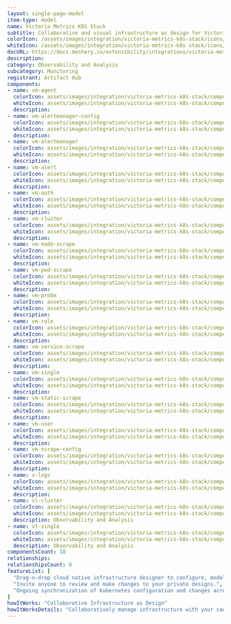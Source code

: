 ```yaml
---
layout: single-page-model
item-type: model
name: Victoria Metrics K8S Stack
subtitle: Collaborative and visual infrastructure as design for Victoria Metrics K8S Stack
colorIcon: /assets/images/integration/victoria-metrics-k8s-stack/icons/color/victoria-metrics-k8s-stack-color.svg
whiteIcon: /assets/images/integration/victoria-metrics-k8s-stack/icons/white/victoria-metrics-k8s-stack-white.svg
docURL: https://docs.meshery.io/extensibility/integrations/victoria-metrics-k8s-stack
description: 
category: Observability and Analysis
subcategory: Monitoring
registrant: Artifact Hub
components: 
- name: vm-agent
  colorIcon: assets/images/integration/victoria-metrics-k8s-stack/components/vm-agent/icons/color/vm-agent-color.svg
  whiteIcon: assets/images/integration/victoria-metrics-k8s-stack/components/vm-agent/icons/white/vm-agent-white.svg
  description: 
- name: vm-alertmanager-config
  colorIcon: assets/images/integration/victoria-metrics-k8s-stack/components/vm-alertmanager-config/icons/color/vm-alertmanager-config-color.svg
  whiteIcon: assets/images/integration/victoria-metrics-k8s-stack/components/vm-alertmanager-config/icons/white/vm-alertmanager-config-white.svg
  description: 
- name: vm-alertmanager
  colorIcon: assets/images/integration/victoria-metrics-k8s-stack/components/vm-alertmanager/icons/color/vm-alertmanager-color.svg
  whiteIcon: assets/images/integration/victoria-metrics-k8s-stack/components/vm-alertmanager/icons/white/vm-alertmanager-white.svg
  description: 
- name: vm-alert
  colorIcon: assets/images/integration/victoria-metrics-k8s-stack/components/vm-alert/icons/color/vm-alert-color.svg
  whiteIcon: assets/images/integration/victoria-metrics-k8s-stack/components/vm-alert/icons/white/vm-alert-white.svg
  description: 
- name: vm-auth
  colorIcon: assets/images/integration/victoria-metrics-k8s-stack/components/vm-auth/icons/color/vm-auth-color.svg
  whiteIcon: assets/images/integration/victoria-metrics-k8s-stack/components/vm-auth/icons/white/vm-auth-white.svg
  description: 
- name: vm-cluster
  colorIcon: assets/images/integration/victoria-metrics-k8s-stack/components/vm-cluster/icons/color/vm-cluster-color.svg
  whiteIcon: assets/images/integration/victoria-metrics-k8s-stack/components/vm-cluster/icons/white/vm-cluster-white.svg
  description: 
- name: vm-node-scrape
  colorIcon: assets/images/integration/victoria-metrics-k8s-stack/components/vm-node-scrape/icons/color/vm-node-scrape-color.svg
  whiteIcon: assets/images/integration/victoria-metrics-k8s-stack/components/vm-node-scrape/icons/white/vm-node-scrape-white.svg
  description: 
- name: vm-pod-scrape
  colorIcon: assets/images/integration/victoria-metrics-k8s-stack/components/vm-pod-scrape/icons/color/vm-pod-scrape-color.svg
  whiteIcon: assets/images/integration/victoria-metrics-k8s-stack/components/vm-pod-scrape/icons/white/vm-pod-scrape-white.svg
  description: 
- name: vm-probe
  colorIcon: assets/images/integration/victoria-metrics-k8s-stack/components/vm-probe/icons/color/vm-probe-color.svg
  whiteIcon: assets/images/integration/victoria-metrics-k8s-stack/components/vm-probe/icons/white/vm-probe-white.svg
  description: 
- name: vm-rule
  colorIcon: assets/images/integration/victoria-metrics-k8s-stack/components/vm-rule/icons/color/vm-rule-color.svg
  whiteIcon: assets/images/integration/victoria-metrics-k8s-stack/components/vm-rule/icons/white/vm-rule-white.svg
  description: 
- name: vm-service-scrape
  colorIcon: assets/images/integration/victoria-metrics-k8s-stack/components/vm-service-scrape/icons/color/vm-service-scrape-color.svg
  whiteIcon: assets/images/integration/victoria-metrics-k8s-stack/components/vm-service-scrape/icons/white/vm-service-scrape-white.svg
  description: 
- name: vm-single
  colorIcon: assets/images/integration/victoria-metrics-k8s-stack/components/vm-single/icons/color/vm-single-color.svg
  whiteIcon: assets/images/integration/victoria-metrics-k8s-stack/components/vm-single/icons/white/vm-single-white.svg
  description: 
- name: vm-static-scrape
  colorIcon: assets/images/integration/victoria-metrics-k8s-stack/components/vm-static-scrape/icons/color/vm-static-scrape-color.svg
  whiteIcon: assets/images/integration/victoria-metrics-k8s-stack/components/vm-static-scrape/icons/white/vm-static-scrape-white.svg
  description: 
- name: vm-user
  colorIcon: assets/images/integration/victoria-metrics-k8s-stack/components/vm-user/icons/color/vm-user-color.svg
  whiteIcon: assets/images/integration/victoria-metrics-k8s-stack/components/vm-user/icons/white/vm-user-white.svg
  description: 
- name: vm-scrape-config
  colorIcon: assets/images/integration/victoria-metrics-k8s-stack/components/vm-scrape-config/icons/color/vm-scrape-config-color.svg
  whiteIcon: assets/images/integration/victoria-metrics-k8s-stack/components/vm-scrape-config/icons/white/vm-scrape-config-white.svg
  description: 
- name: v-logs
  colorIcon: assets/images/integration/victoria-metrics-k8s-stack/components/v-logs/icons/color/v-logs-color.svg
  whiteIcon: assets/images/integration/victoria-metrics-k8s-stack/components/v-logs/icons/white/v-logs-white.svg
  description: 
- name: vl-cluster
  colorIcon: assets/images/integration/victoria-metrics-k8s-stack/components/vl-cluster/icons/color/vl-cluster-color.svg
  whiteIcon: assets/images/integration/victoria-metrics-k8s-stack/components/vl-cluster/icons/white/vl-cluster-white.svg
  description: Observability and Analysis
- name: vl-single
  colorIcon: assets/images/integration/victoria-metrics-k8s-stack/components/vl-single/icons/color/vl-single-color.svg
  whiteIcon: assets/images/integration/victoria-metrics-k8s-stack/components/vl-single/icons/white/vl-single-white.svg
  description: Observability and Analysis
componentsCount: 18
relationships: 
relationshipsCount: 0
featureList: [
  "Drag-n-drop cloud native infrastructure designer to configure, model, and deploy your workloads.",
  "Invite anyone to review and make changes to your private designs.",
  "Ongoing synchronization of Kubernetes configuration and changes across any number of clusters."
]
howItWorks: "Collaborative Infrastructure as Design"
howItWorksDetails: "Collaboratively manage infrastructure with your coworkers synchronously sharing the same designs."
---
```

